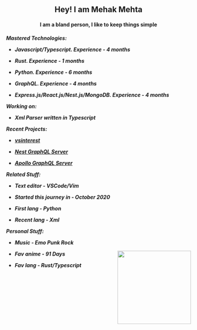 
<div align = "center" ><h2>Hey! I am Mehak Mehta</h2><h4> I am a bland person, I like to keep things simple </h4></div>  

<h5 align="left"> 
  
Mastered Technologies:                                                  

- Javascript/Typescript. *Experience - 4 months*
  
- Rust. *Experience - 1 months*
  
- Python. *Experience - 6 months*
  
- GraphQL. *Experience - 4 months*
  
- Express.js/React.js/Nest.js/MongoDB. *Experience - 4 months*
  
  
Working on:
 
 - Xml Parser written in Typescript

Recent Projects:
  - <a href="">vsinterest</a>
  
  - <a href="">Nest GraphQL Server</a>
  
  - <a href="">Apollo GraphQL Server</a>
  
  
  
Related Stuff:

- Text editor - VSCode/Vim
  
- Started this journey in - October 2020
  
- First lang - Python
  
- Recent lang - Xml

Personal Stuff:

- Music - Emo Punk Rock
  
- Fav anime - 91 Days         <img width="200" align="right" src="https://user-images.githubusercontent.com/76558546/122430646-683e3380-cfb1-11eb-8806-69cff46863ae.png">
- Fav lang - Rust/Typescript
  
</h5>
